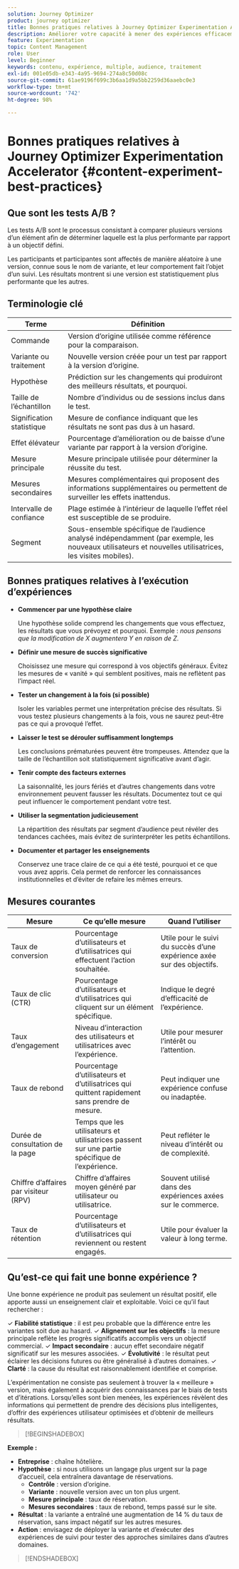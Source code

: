 ```yaml
---
solution: Journey Optimizer
product: journey optimizer
title: Bonnes pratiques relatives à Journey Optimizer Experimentation Accelerator
description: Améliorer votre capacité à mener des expériences efficacement et à générer des informations
feature: Experimentation
topic: Content Management
role: User
level: Beginner
keywords: contenu, expérience, multiple, audience, traitement
exl-id: 001e05db-e343-4a95-9694-274a8c50d08c
source-git-commit: 61ae9196f699c3b6aa1d9a5bb2259d36aaebc0e3
workflow-type: tm+mt
source-wordcount: '742'
ht-degree: 98%

---
```


# Bonnes pratiques relatives à Journey Optimizer Experimentation Accelerator {#content-experiment-best-practices}

## Que sont les tests A/B ?

Les tests A/B sont le processus consistant à comparer plusieurs versions d’un élément afin de déterminer laquelle est la plus performante par rapport à un objectif défini.

Les participants et participantes sont affectés de manière aléatoire à une version, connue sous le nom de variante, et leur comportement fait l’objet d’un suivi. Les résultats montrent si une version est statistiquement plus performante que les autres.

## Terminologie clé

| Terme | Définition |
|-|-|
| Commande | Version d’origine utilisée comme référence pour la comparaison. |
| Variante ou traitement | Nouvelle version créée pour un test par rapport à la version d’origine. |
| Hypothèse | Prédiction sur les changements qui produiront des meilleurs résultats, et pourquoi. |
| Taille de l’échantillon | Nombre d’individus ou de sessions inclus dans le test. |
| Signification statistique | Mesure de confiance indiquant que les résultats ne sont pas dus à un hasard. |
| Effet élévateur | Pourcentage d’amélioration ou de baisse d’une variante par rapport à la version d’origine. |
| Mesure principale | Mesure principale utilisée pour déterminer la réussite du test. |
| Mesures secondaires | Mesures complémentaires qui proposent des informations supplémentaires ou permettent de surveiller les effets inattendus. |
| Intervalle de confiance | Plage estimée à l’intérieur de laquelle l’effet réel est susceptible de se produire. |
| Segment | Sous-ensemble spécifique de l’audience analysé indépendamment (par exemple, les nouveaux utilisateurs et nouvelles utilisatrices, les visites mobiles). |

## Bonnes pratiques relatives à l’exécution d’expériences

* **Commencer par une hypothèse claire**

  Une hypothèse solide comprend les changements que vous effectuez, les résultats que vous prévoyez et pourquoi.
Exemple : _nous pensons que la modification de X augmentera Y en raison de Z._

* **Définir une mesure de succès significative**

  Choisissez une mesure qui correspond à vos objectifs généraux. Évitez les mesures de « vanité » qui semblent positives, mais ne reflètent pas l’impact réel.

* **Tester un changement à la fois (si possible)**

  Isoler les variables permet une interprétation précise des résultats. Si vous testez plusieurs changements à la fois, vous ne saurez peut-être pas ce qui a provoqué l’effet.

* **Laisser le test se dérouler suffisamment longtemps**

  Les conclusions prématurées peuvent être trompeuses. Attendez que la taille de l’échantillon soit statistiquement significative avant d’agir.

* **Tenir compte des facteurs externes**

  La saisonnalité, les jours fériés et d’autres changements dans votre environnement peuvent fausser les résultats. Documentez tout ce qui peut influencer le comportement pendant votre test.

* **Utiliser la segmentation judicieusement**

  La répartition des résultats par segment d’audience peut révéler des tendances cachées, mais évitez de surinterpréter les petits échantillons.

* **Documenter et partager les enseignements**

  Conservez une trace claire de ce qui a été testé, pourquoi et ce que vous avez appris. Cela permet de renforcer les connaissances institutionnelles et d’éviter de refaire les mêmes erreurs.

## Mesures courantes

| Mesure | Ce qu’elle mesure | Quand l’utiliser |
|-|-|-|
| Taux de conversion | Pourcentage d’utilisateurs et d’utilisatrices qui effectuent l’action souhaitée. | Utile pour le suivi du succès d’une expérience axée sur des objectifs. |
| Taux de clic (CTR) | Pourcentage d’utilisateurs et d’utilisatrices qui cliquent sur un élément spécifique. | Indique le degré d’efficacité de l’expérience. |
| Taux d’engagement | Niveau d’interaction des utilisateurs et utilisatrices avec l’expérience. | Utile pour mesurer l’intérêt ou l’attention. |
| Taux de rebond | Pourcentage d’utilisateurs et d’utilisatrices qui quittent rapidement sans prendre de mesure. | Peut indiquer une expérience confuse ou inadaptée. |
| Durée de consultation de la page | Temps que les utilisateurs et utilisatrices passent sur une partie spécifique de l’expérience. | Peut refléter le niveau d’intérêt ou de complexité. |
| Chiffre d’affaires par visiteur (RPV) | Chiffre d’affaires moyen généré par utilisateur ou utilisatrice. | Souvent utilisé dans des expériences axées sur le commerce. |
| Taux de rétention | Pourcentage d’utilisateurs et d’utilisatrices qui reviennent ou restent engagés. | Utile pour évaluer la valeur à long terme. |

## Qu’est-ce qui fait une bonne expérience ?

Une bonne expérience ne produit pas seulement un résultat positif, elle apporte aussi un enseignement clair et exploitable.
Voici ce qu’il faut rechercher :

&check; **Fiabilité statistique** : il est peu probable que la différence entre les variantes soit due au hasard.
&check; **Alignement sur les objectifs** : la mesure principale reflète les progrès significatifs accomplis vers un objectif commercial.
&check; **Impact secondaire** : aucun effet secondaire négatif significatif sur les mesures associées.
&check; **Évolutivité** : le résultat peut éclairer les décisions futures ou être généralisé à d’autres domaines.
&check; **Clarté** : la cause du résultat est raisonnablement identifiée et comprise.

L’expérimentation ne consiste pas seulement à trouver la « meilleure » version, mais également à acquérir des connaissances par le biais de tests et d’itérations. Lorsqu’elles sont bien menées, les expériences révèlent des informations qui permettent de prendre des décisions plus intelligentes, d’offrir des expériences utilisateur optimisées et d’obtenir de meilleurs résultats.

>[!BEGINSHADEBOX]

**Exemple :**

* **Entreprise** : chaîne hôtelière.
* **Hypothèse** : si nous utilisons un langage plus urgent sur la page d’accueil, cela entraînera davantage de réservations.
   * **Contrôle** : version d’origine.
   * **Variante** : nouvelle version avec un ton plus urgent.
   * **Mesure principale** : taux de réservation.
   * **Mesures secondaires** : taux de rebond, temps passé sur le site.
* **Résultat** : la variante a entraîné une augmentation de 14 % du taux de réservation, sans impact négatif sur les autres mesures.
* **Action** : envisagez de déployer la variante et d’exécuter des expériences de suivi pour tester des approches similaires dans d’autres domaines.

>[!ENDSHADEBOX]
